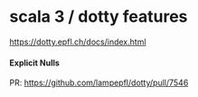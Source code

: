 # scala 3 / dotty features


https://dotty.epfl.ch/docs/index.html




#### Explicit Nulls

PR: https://github.com/lampepfl/dotty/pull/7546

